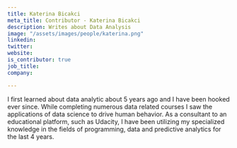 ```yaml
---
title: Katerina Bicakci
meta_title: Contributor - Katerina Bicakci
description: Writes about Data Analysis
image: "/assets/images/people/katerina.png"
linkedin: 
twitter: 
website: 
is_contributor: true
job_title: 
company: 

---
```

I first learned about data analytic about 5 years ago and I have been hooked ever since. While completing numerous data related courses I saw the applications of data science to drive human behavior. As a consultant to an educational platform, such as Udacity, I have been utilizing my specialized knowledge in the fields of programming, data and predictive analytics for the last 4 years.
